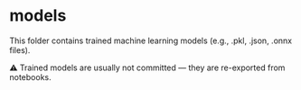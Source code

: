 # models

This folder contains trained machine learning models (e.g., .pkl, .json, .onnx files).

⚠️ Trained models are usually not committed — they are re-exported from notebooks.
